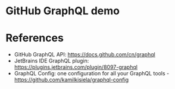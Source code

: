 GitHub GraphQL demo
=====================
     

# References

* GitHub GraphQL API: https://docs.github.com/cn/graphql
* JetBrains IDE GraphQL plugin: https://plugins.jetbrains.com/plugin/8097-graphql
* GraphQL Config: one configuration for all your GraphQL tools - https://github.com/kamilkisiela/graphql-config
